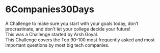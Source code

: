 # 6Companies30Days
A Challenge to make sure you start with your goals today, don’t procrastinate, and don’t let your college decide your future! <br>
This was a Challenge started by Arsh Goyal. <br>
This Challenge covers the Top 90-100 most frequently asked and most important questions by most big tech companies.
